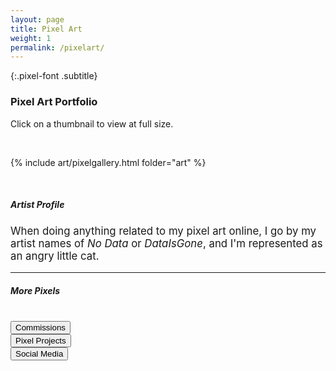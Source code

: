 ```yaml
---
layout: page
title: Pixel Art
weight: 1
permalink: /pixelart/
---
```


{:.pixel-font .subtitle}
### Pixel Art Portfolio

<div class="pixel-div">
<p class="instruct pixel-font">
    Click on a thumbnail to view at full size.
</p>
<br>
<div class="pixel-div-exp" markdown="1">

{% include art/pixelgallery.html folder="art" %}

</div>
</div>
<br>
<div class="pixel-div">
<h5 class="pixel-font info-subtitle">Artist Profile</h5>
    <span style="font-size:larger">
        <p>When doing anything related to my pixel art online, I go by my artist names of <em>No Data</em> or <em>DataIsGone</em>, and I'm represented as an angry little cat.</p>
    </span>
<hr class="inner-hr">
    <h5 class="pixel-font info-subtitle">More Pixels</h5>
    <br>
    <div class="flex-container" markdown="0">
    <div class="flex-child vertical-center">
        <button class="btn-pixel-gallery pixel-font" onclick="location.href='https://nodata.carrd.co/';">Commissions</button>
    </div>
    <div class="flex-child vertical-center">
        <button class="btn-pixel-gallery pixel-font" onclick="location.href='/pixelprojects/';">Pixel Projects</button>
    </div>
    <div class="flex-child vertical-center">
        <button class="btn-pixel-gallery pixel-font" onclick="location.href='https://bio.link/dataisgone';">Social Media</button>
    </div>
</div>
</div>
<br>


